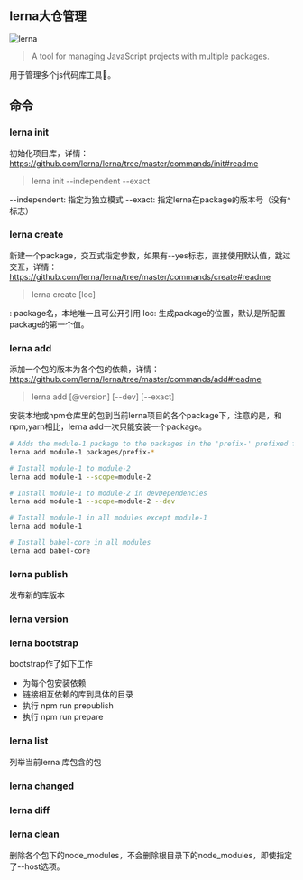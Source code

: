 ## lerna大仓管理

![lerna](https://cloud.githubusercontent.com/assets/952783/15271604/6da94f96-1a06-11e6-8b04-dc3171f79a90.png)

> A tool for managing JavaScript projects with multiple packages.

用于管理多个js代码库工具🔧。


## 命令

### lerna init

初始化项目库，详情：https://github.com/lerna/lerna/tree/master/commands/init#readme

> lerna init --independent --exact

--independent: 指定为独立模式
--exact: 指定lerna在package的版本号（没有^标志）

### lerna create

新建一个package，交互式指定参数，如果有--yes标志，直接使用默认值，跳过交互，详情：https://github.com/lerna/lerna/tree/master/commands/create#readme
> lerna create <name> [loc]

<name>: package名，本地唯一且可公开引用
loc: 生成package的位置，默认是所配置package的第一个值。


### lerna add

添加一个包的版本为各个包的依赖，详情：https://github.com/lerna/lerna/tree/master/commands/add#readme
> lerna add <package>[@version] [--dev] [--exact]

安装本地或npm仓库里的包到当前lerna项目的各个package下，注意的是，和npm,yarn相比，lerna add一次只能安装一个package。
```sh
# Adds the module-1 package to the packages in the 'prefix-' prefixed folders
lerna add module-1 packages/prefix-*

# Install module-1 to module-2
lerna add module-1 --scope=module-2

# Install module-1 to module-2 in devDependencies
lerna add module-1 --scope=module-2 --dev

# Install module-1 in all modules except module-1
lerna add module-1

# Install babel-core in all modules
lerna add babel-core
```

### lerna publish

发布新的库版本

### lerna version

### lerna bootstrap

bootstrap作了如下工作

- 为每个包安装依赖
- 链接相互依赖的库到具体的目录
- 执行 npm run prepublish
- 执行 npm run prepare

### lerna list

列举当前lerna 库包含的包

### lerna changed

### lerna diff

### lerna clean

删除各个包下的node_modules，不会删除根目录下的node_modules，即使指定了--host选项。





